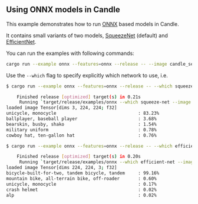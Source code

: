 ## Using ONNX models in Candle

This example demonstrates how to run [ONNX](https://github.com/onnx/onnx) based models in Candle.

It contains small variants of two models, [SqueezeNet](https://arxiv.org/pdf/1602.07360.pdf) (default)
and [EfficientNet](https://arxiv.org/pdf/1905.11946.pdf).

You can run the examples with following commands:

```bash
cargo run --example onnx --features=onnx --release -- --image candle_server-examples/examples/yolo-v8/assets/bike.jpg
```

Use the `--which` flag to specify explicitly which network to use, i.e.

```bash
$ cargo run --example onnx --features=onnx --release -- --which squeeze-net --image candle_server-examples/examples/yolo-v8/assets/bike.jpg

    Finished release [optimized] target(s) in 0.21s
     Running `target/release/examples/onnx --which squeeze-net --image candle_server-examples/examples/yolo-v8/assets/bike.jpg`
loaded image Tensor[dims 3, 224, 224; f32]
unicycle, monocycle                               : 83.23%
ballplayer, baseball player                       : 3.68%
bearskin, busby, shako                            : 1.54%
military uniform                                  : 0.78%
cowboy hat, ten-gallon hat                        : 0.76%
```

```bash
$ cargo run --example onnx --features=onnx --release -- --which efficient-net --image candle_server-examples/examples/yolo-v8/assets/bike.jpg

    Finished release [optimized] target(s) in 0.20s
     Running `target/release/examples/onnx --which efficient-net --image candle_server-examples/examples/yolo-v8/assets/bike.jpg`
loaded image Tensor[dims 224, 224, 3; f32]
bicycle-built-for-two, tandem bicycle, tandem     : 99.16%
mountain bike, all-terrain bike, off-roader       : 0.60%
unicycle, monocycle                               : 0.17%
crash helmet                                      : 0.02%
alp                                               : 0.02%
```
